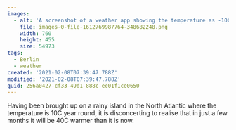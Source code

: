 ```yaml
---
images:
  - alt: 'A screenshot of a weather app showing the temperature as -10C. '
    file: images-0-file-1612769987764-348682248.png
    width: 760
    height: 455
    size: 54973
tags:
  - Berlin
  - weather
created: '2021-02-08T07:39:47.788Z'
modified: '2021-02-08T07:39:47.788Z'
guid: 256a0427-cf33-49d1-888c-ec01f1ce0650
---
```

Having been brought up on a rainy island in the North Atlantic where the temperature is 10C year round, it is disconcerting to realise that in just a few months it will be 40C warmer than it is now.
